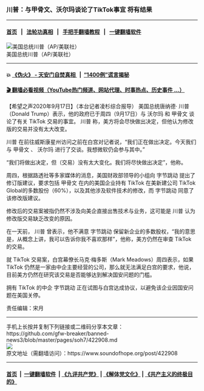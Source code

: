 ### 川普：与甲骨文、沃尔玛谈论了TikTok事宜 将有结果
------------------------

#### [首页](https://github.com/gfw-breaker/banned-news3/blob/master/README.md) &nbsp;&nbsp;|&nbsp;&nbsp; [法轮功真相](https://github.com/begood0513/basic/blob/master/README.md)  &nbsp;&nbsp;|&nbsp;&nbsp; [手把手翻墙教程](https://github.com/gfw-breaker/guides/wiki)  &nbsp;&nbsp;|&nbsp;&nbsp; [一键翻墙软件](https://github.com/gfw-breaker/nogfw/blob/master/README.md)  



<div><img alt="美国总统川普（AP/美联社）" src="https://img.soundofhope.org/2020-09/3s333-1600387610678.jpeg"/>
<br/><figcaption class="caption">
 美国总统川普（AP/美联社）
</figcaption></div><hr/>

#### 💥 [《伪火》 - 天安门自焚真相 ](http://158.247.195.190:10000/videos/blog/weihuo.html)&nbsp; |&nbsp; [“1400例”谎言揭秘  ](http://158.247.195.190:10000/videos/blog/jiexi1400.html)

#### [ 🎬  翻墙必看视频（YouTube热门频道、网站代理、时事热点、历史事件 ...）](https://github.com/gfw-breaker/links/blob/master/banned.md)

<div><div class="Content__Wrapper sc-1bvya0-0 grZQxZ">
 <p class="meta-top">
  <span class="meta">
   【希望之声2020年9月17日】（本台记者凌杉综合报导）
  </span>
  美国总统唐纳德·
  <ok href="/term/1041">
   川普
  </ok>
  （Donald Trump）表示，他的政府已于周四（9月17日）与
  <ok href="/term/3192">
   沃尔玛
  </ok>
  和
  <ok href="/term/9718">
   甲骨文
  </ok>
  谈论了有关
  <ok href="/term/116032">
   TikTok
  </ok>
  交易的事宜。
  <ok href="/term/1041">
   川普
  </ok>
  称，美方将会尽快做出决定，但他认为修改版的交易并没有太大改变。
 </p>
 <p>
  <ok href="/term/1041">
   川普
  </ok>
  在前往威斯康星州访问之前在白宫对记者说，“我们正在做出决定。今天我们与
  <ok href="/term/9718">
   甲骨文
  </ok>
  、
  <ok href="/term/3192">
   沃尔玛
  </ok>
  进行了交谈。我想微软仍会参与其中。”
 </p>
 <div class="AD_Embed__Wrap-sc-1xslmin-0 igMuqX module desktop">
  <div>
  </div>
 </div>
 <p>
  “我们将做出决定，但（交易）没有太大变化。我们将尽快做出决定”，他称。
 </p>
 <p>
  周四，根据路透社等多家媒体的消息，美国财政部领导的小组向
  <ok href="/term/185063">
   字节跳动
  </ok>
  提出了修订版建议，要求包括
  <ok href="/term/9718">
   甲骨文
  </ok>
  在内的美国企业持有
  <ok href="/term/116032">
   TikTok
  </ok>
  在美新建公司
  <ok href="/term/116032">
   TikTok
  </ok>
  Global的多数股份（60%），以及其他涉及软件技术的修改，而
  <ok href="/term/185063">
   字节跳动
  </ok>
  同意了该修改版建议。
 </p>
 <p>
  修改后的交易案被指仍然不涉及向美企直接出售技术与业务，这可能是
  <ok href="/term/1041">
   川普
  </ok>
  认为修改版交易缺乏改变的原因。
 </p>
 <p>
  在一天前，
  <ok href="/term/1041">
   川普
  </ok>
  曾表示，他不满意
  <ok href="/term/185063">
   字节跳动
  </ok>
  保留新企业的多数股权，“我的意思是，从概念上讲，我可以告诉你我不喜欢那样”，他称，美方仍然在审查
  <ok href="/term/116032">
   TikTok
  </ok>
  的交易。
 </p>
 <p>
  就
  <ok href="/term/116032">
   TikTok
  </ok>
  交易案，白宫幕僚长马克·梅多斯（Mark Meadows）周四表示，如果
  <ok href="/term/116032">
   TikTok
  </ok>
  仍然是一家由中企主要经营的公司，那么就无法满足白宫的要求，他说，目前美方仍然在研究该交易是否能够达到解决国安问题的门槛。
 </p>
 <p>
  拥有
  <ok href="/term/116032">
   TikTok
  </ok>
  的中企
  <ok href="/term/185063">
   字节跳动
  </ok>
  正在试图与白宫达成协议，以避免该企业因国安问题在美国关停。
 </p>
 <p class="meta-btm">
  责任编辑：宋月
 </p>
</div>
</div>
<hr/>
手机上长按并复制下列链接或二维码分享本文章：<br/>
https://github.com/gfw-breaker/banned-news3/blob/master/pages/soh7/422908.md <br/>
<a href='https://github.com/gfw-breaker/banned-news3/blob/master/pages/soh7/422908.md'><img src='https://github.com/gfw-breaker/banned-news3/blob/master/pages/soh7/422908.md.png'/></a> <br/>
原文地址（需翻墙访问）：https://www.soundofhope.org/post/422908


------------------------
#### [首页](https://github.com/gfw-breaker/banned-news3/blob/master/README.md) &nbsp;|&nbsp; [一键翻墙软件](https://github.com/gfw-breaker/nogfw/blob/master/README.md) &nbsp;| [《九评共产党》](https://github.com/gfw-breaker/9ping.md/blob/master/README.md#九评之一评共产党是什么) | [《解体党文化》](https://github.com/gfw-breaker/jtdwh.md/blob/master/README.md) | [《共产主义的终极目的》](https://github.com/gfw-breaker/gczydzjmd.md/blob/master/README.md)


<img src='http://gfw-breaker.win/banned-news3/pages/soh7/422908.md' width='0px' height='0px'/>